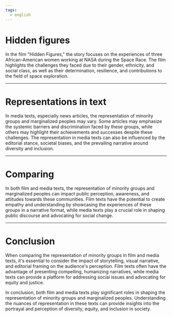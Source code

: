 ```yaml
---
tags:
  - english
---
```


# Hidden figures
In the film "Hidden Figures," the story focuses on the experiences of three African-American women working at NASA during the Space Race. The film highlights the challenges they faced due to their gender, ethnicity, and social class, as well as their determination, resilience, and contributions to the field of space exploration.

---

# Representations in text
In media texts, especially news articles, the representation of minority groups and marginalized peoples may vary. Some articles may emphasize the systemic barriers and discrimination faced by these groups, while others may highlight their achievements and successes despite these challenges. The representation in media texts can also be influenced by the editorial stance, societal biases, and the prevailing narrative around diversity and inclusion.

---

# Comparing
In both film and media texts, the representation of minority groups and marginalized peoples can impact public perception, awareness, and attitudes towards these communities. Film texts have the potential to create empathy and understanding by showcasing the experiences of these groups in a narrative format, while media texts play a crucial role in shaping public discourse and advocating for social change.

---

# Conclusion
When comparing the representation of minority groups in film and media texts, it's essential to consider the impact of storytelling, visual narrative, and editorial framing on the audience's perception. Film texts often have the advantage of presenting compelling, humanizing narratives, while media texts can provide a platform for addressing social issues and advocating for equity and justice.

In conclusion, both film and media texts play significant roles in shaping the representation of minority groups and marginalized peoples. Understanding the nuances of representation in these texts can provide insights into the portrayal and perception of diversity, equity, and inclusion in society.